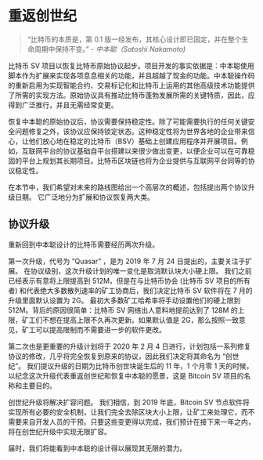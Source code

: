 # 重返创世纪

> “比特币的本质是，第 0.1 版一经发布，其核心设计即已固定，并在整个生命周期中保持不变。” - <cite> 中本聪（Satoshi Nakamoto)</cite>

比特币 SV 项目以恢复比特币原始协议起步。项目开发的事实依据是：中本聪使用脚本作为扩展来实现各项息息相关的功能，并且超越了现金的功能。中本聪操作码的重新启用为实现智能合约、交易标记化和比特币上运用的其他高级技术功能提供了所需的实现方法。原始协议具有推动比特币蓬勃发展所需的关键特质，因此，应得到广泛推行，并且无需经常变更。

恢复中本聪的原始协议后，协议需要保持稳定性。除了可能需要执行的任何关键安全问题修复之外，该协议应保持锁定状态。这种稳定性将为世界各地的企业带来信心，让他们放心地在稳定的比特币（BSV）基础上创建应用程序并开展项目。例如，互联网平台的协议基础自平台搭建以来很少做出变更，以便企业可以在可靠稳固的平台上规划其长期项目。比特币区块链也将为企业提供与互联网平台同等的协议稳定性。

在本节中，我们希望对未来的路线图给出一个高层次的概述，包括提出两个协议升级日期。 它广泛地分为扩展和协议恢复两大类。

## 协议升级

重新回到中本聪设计的比特币需要经历两次升级。

第一次升级，代号为 “Quasar” ，是为 2019 年 7 月 24 日提出的，主要关注于扩展。 在协议级别，这次升级计划的唯一变化是取消默认块大小硬上限。 我们之前已经表示有意将上限提高到 512M，但是在与比特币协会 (比特币 SV 项目的所有者) 和代表绝大多数散列速率的矿工协商后，我们决定比特币 SV 软件将在 7 月的升级里面默认设置为 2G。 最初大多数矿工哈希率将手动设置他们的硬上限到 512M。背后的原因很简单：比特币 SV 网络出人意料地提前达到了 128M 的上限，矿工们不想在提高上限不久再次更新。如果默认值是 2G，那么按照一致意见，矿工可以提高限制而不需要进一步的软件更改。

第二次也是更重要的升级计划将于 2020 年 2 月 4 日进行，计划包括一系列修复协议的修改，几乎将完全恢复到原来的协议，因此我们决定将其命名为 “创世纪”。 我们提议升级的日期为比特币创世块诞生后的 11 年，1 个月零 1 天的时候，以纪念这次升级代表重返创世纪和恢复中本聪的愿景，这是 Bitcoin SV 项目的名称和主要目的。

创世纪升级将解决扩容问题。 我们相信，到 2019 年底，Bitcoin SV 节点软件将实现所有必要的安全机制，让我们完全去除区块大小上限，让矿工来处理它，而不需要来自开发人员的干预。只要这些变更得以完成，我们预计在接下来一年之内，将在创世纪升级中实现无限扩容。

届时，我们将能看到中本聪的设计得以展现其无限的潜力。
